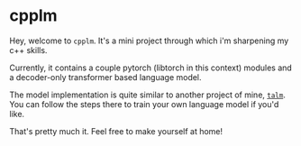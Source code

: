 # cpplm

Hey, welcome to `cpplm`. It's a mini project through which i'm sharpening my c++ skills.

Currently, it contains a couple pytorch (libtorch in this context) modules and a
decoder-only transformer based language model.

The model implementation is quite similar to another project of mine,
[`talm`](https://github.com/lucspt/talm). You can follow the steps 
there to train your own language model if you'd like.

That's pretty much it. Feel free to make yourself at home!
